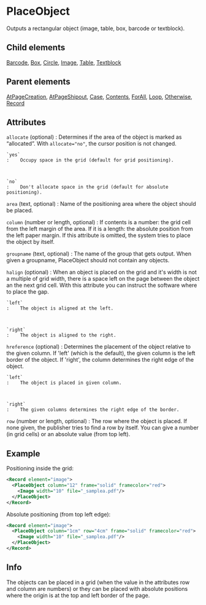 # PlaceObject



Outputs a rectangular object (image, table, box, barcode or textblock).



##  Child elements

[Barcode](../barcode.md), [Box](../box.md), [Circle](../circle.md), [Image](../image.md), [Table](../table.md), [Textblock](../textblock.md)

##  Parent elements

[AtPageCreation](../atpagecreation.md), [AtPageShipout](../atpageshipout.md), [Case](../case.md), [Contents](../contents.md), [ForAll](../forall.md), [Loop](../loop.md), [Otherwise](../otherwise.md), [Record](../record.md)


## Attributes



`allocate` (optional)
:   Determines if the area of the object is marked as “allocated”. With `allocate="no"`, the cursor position is not changed.



    `yes`
    :    Occupy space in the grid (default for grid positioning).



    `no`
    :    Don't allocate space in the grid (default for absolute positioning).




`area` (text, optional)
:   Name of the positioning area where the object should be placed.




`column` (number or length, optional)
:   If contents is a number: the grid cell from the left margin of the area. If it is a length: the absolute position from the left paper margin. If this attribute is omitted, the system tries to place the object by itself.




`groupname` (text, optional)
:   The name of the group that gets output. When given a groupname, PlaceObject should not contain any objects.




`halign` (optional)
:   When an object is placed on the grid and it's width is not a multiple of grid width, there is a space left on the page between the object an the next grid cell. With this attribute you can instruct the software where to place the gap.



    `left`
    :    The object is aligned at the left.



    `right`
    :    The object is aligned to the right.




`hreference` (optional)
:   Determines the placement of the object relative to the given column. If 'left' (which is the default), the given column is the left border of the object. If 'right', the column determines the right edge of the object.



    `left`
    :    The object is placed in given column.



    `right`
    :    The given columns determines the right edge of the border.




`row` (number or length, optional)
:   The row where the object is placed. If none given, the publisher tries to find a row by itself. You can give a number (in grid cells) or an absolute value (from top left).




## Example


Positioning inside the grid:


```xml
<Record element="image">
  <PlaceObject column="12" frame="solid" framecolor="red">
    <Image width="10" file="_samplea.pdf"/>
  </PlaceObject>
</Record>
```

Absolute positioning (from top left edge):


```xml
<Record element="image">
  <PlaceObject column="1cm" row="4cm" frame="solid" framecolor="red">
    <Image width="10" file="_samplea.pdf"/>
  </PlaceObject>
</Record>

```





## Info

The objects can be placed in a grid (when the value in the attributes row and column are numbers) or they can be placed with absolute positions where the origin is at the top and left border of the page.




